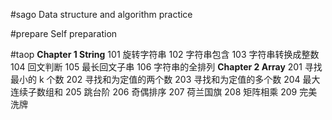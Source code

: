 #sago
Data structure and algorithm practice

#prepare
Self preparation

#taop
**Chapter 1 String**
101 旋转字符串
102 字符串包含
103 字符串转换成整数
104 回文判断
105 最长回文子串
106 字符串的全排列
**Chapter 2 Array**
201 寻找最小的 k 个数
202 寻找和为定值的两个数
203 寻找和为定值的多个数
204 最大连续子数组和
205 跳台阶
206 奇偶排序
207 荷兰国旗
208 矩阵相乘
209 完美洗牌




